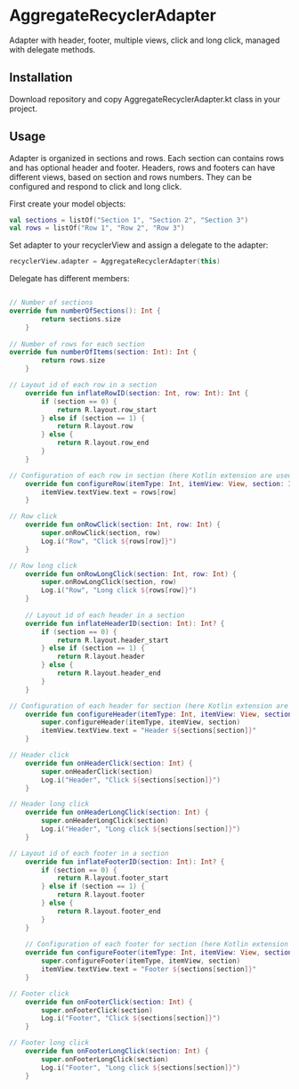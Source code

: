 # AggregateRecyclerAdapter
Adapter with header, footer, multiple views, click and long click, managed with delegate methods.

## Installation
Download repository and copy AggregateRecyclerAdapter.kt class in your project.

## Usage
Adapter is organized in sections and rows. Each section can contains rows and has optional header and footer.
Headers, rows and footers can have different views, based on section and rows numbers. They can be configured and respond to click and long click.

First create your model objects:
``` kotlin
val sections = listOf("Section 1", "Section 2", "Section 3")
val rows = listOf("Row 1", "Row 2", "Row 3")
```
Set adapter to your recyclerView and assign a delegate to the adapter:
``` kotlin
recyclerView.adapter = AggregateRecyclerAdapter(this)
```
Delegate has different members:
``` kotlin

// Number of sections
override fun numberOfSections(): Int {
        return sections.size
    }
    
// Number of rows for each section
override fun numberOfItems(section: Int): Int {
        return rows.size
    }

// Layout id of each row in a section
    override fun inflateRowID(section: Int, row: Int): Int {
        if (section == 0) {
            return R.layout.row_start
        } else if (section == 1) {
            return R.layout.row
        } else {
            return R.layout.row_end
        }
    }

// Configuration of each row in section (here Kotlin extension are used)
    override fun configureRow(itemType: Int, itemView: View, section: Int, row: Int) {
        itemView.textView.text = rows[row]
    }

// Row click
    override fun onRowClick(section: Int, row: Int) {
        super.onRowClick(section, row)
        Log.i("Row", "Click ${rows[row]}")
    }

// Row long click
    override fun onRowLongClick(section: Int, row: Int) {
        super.onRowLongClick(section, row)
        Log.i("Row", "Long click ${rows[row]}")
    }
    
    // Layout id of each header in a section
    override fun inflateHeaderID(section: Int): Int? {
        if (section == 0) {
            return R.layout.header_start
        } else if (section == 1) {
            return R.layout.header
        } else {
            return R.layout.header_end
        }
    }

// Configuration of each header for section (here Kotlin extension are used)
    override fun configureHeader(itemType: Int, itemView: View, section: Int) {
        super.configureHeader(itemType, itemView, section)
        itemView.textView.text = "Header ${sections[section]}"
    }

// Header click
    override fun onHeaderClick(section: Int) {
        super.onHeaderClick(section)
        Log.i("Header", "Click ${sections[section]}")
    }

// Header long click
    override fun onHeaderLongClick(section: Int) {
        super.onHeaderLongClick(section)
        Log.i("Header", "Long click ${sections[section]}")
    }

// Layout id of each footer in a section
    override fun inflateFooterID(section: Int): Int? {
        if (section == 0) {
            return R.layout.footer_start
        } else if (section == 1) {
            return R.layout.footer
        } else {
            return R.layout.footer_end
        }
    }
    
    // Configuration of each footer for section (here Kotlin extension are used)
    override fun configureFooter(itemType: Int, itemView: View, section: Int) {
        super.configureFooter(itemType, itemView, section)
        itemView.textView.text = "Footer ${sections[section]}"
    }

// Footer click
    override fun onFooterClick(section: Int) {
        super.onFooterClick(section)
        Log.i("Footer", "Click ${sections[section]}")
    }

// Footer long click
    override fun onFooterLongClick(section: Int) {
        super.onFooterLongClick(section)
        Log.i("Footer", "Long click ${sections[section]}")
    }
```
